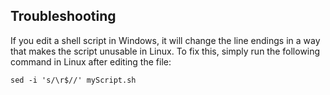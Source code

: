 ## Troubleshooting

If you edit a shell script in Windows, it will change the line endings in a way that makes the script unusable in Linux. To fix this, simply run the following command in Linux after editing the file:

```
sed -i 's/\r$//' myScript.sh
```
